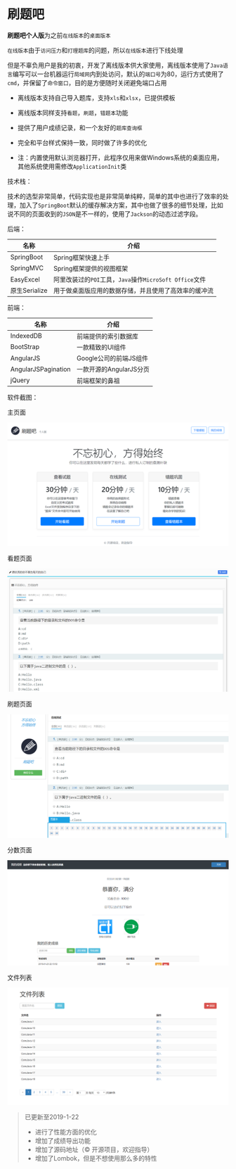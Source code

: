 # 刷题吧

**刷题吧个人版**为之前`在线版本`的`桌面版本`

`在线版本`由于`访问压力`和`打理题库`的问题，所以`在线版本`进行下线处理

但是不辜负用户是我的初衷，开发了离线版本供大家使用，离线版本使用了`Java语言`编写可以一台机器运行`局域网`内到处访问，默认的`端口号`为80，运行方式使用了`cmd`，并保留了`命令窗口`，目的是方便随时关闭避免端口占用

+ 离线版本支持自己导入题库，支持`xls`和`xlsx`，已提供模板

+ 离线版本同样支持`看题`，`刷题`，`错题本`功能

+ 提供了用户成绩记录，和一个友好的`题库查询框`

+ 完全和平台样式保持一致，同时做了许多的优化

+ 注：内置使用默认浏览器打开，此程序仅用来做Windows系统的桌面应用，其他系统使用需修改`ApplicationInit`类

技术栈：

技术的选型非常简单，代码实现也是非常简单纯粹，简单的其中也进行了效率的处理，加入了`SpringBoot`默认的缓存解决方案，其中也做了很多的细节处理，比如说不同的页面收到的`JSON`是不一样的，使用了`Jackson`的动态过滤字段。

后端：

| 名称          | 介绍                                                    |
| ------------- | ------------------------------------------------------- |
| SpringBoot    | Spring框架快速上手                                      |
| SpringMVC     | Spring框架提供的视图框架                                |
| EasyExcel     | 阿里改装过的`POI`工具，`Java`操作`MicroSoft Office`文件 |
| 原生Serialize | 用于做桌面版应用的数据存储，并且使用了高效率的缓冲流    |

前端：

| 名称                | 介绍                    |
| ------------------- | ----------------------- |
| IndexedDB           | 前端提供的索引数据库    |
| BootStrap           | 一款精致的UI组件        |
| AngularJS           | Google公司的前端JS组件  |
| AngularJSPagination | 一款开源的AngularJS分页 |
| jQuery              | 前端框架的鼻祖          |

软件截图：

主页面

![主页面](images/main.png)

看题页面

![看题页面](images/lookPaper.png)

刷题页面

![刷题页面](images/examPaper.png)

分数页面

![分数页面](images/score.png)

文件列表

![文件列表](images/fileList.png)

> 已更新至2019-1-22
>
> + 进行了性能方面的优化
> + 增加了成绩导出功能
> + 增加了源码地址（© 开源项目，欢迎指导）
> + 增加了Lombok，但是不想使用那么多的特性

